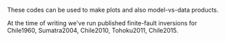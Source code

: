 These codes can be used to make plots and also model-vs-data products.

At the time of writing we've run published finite-fault inversions for Chile1960, Sumatra2004, Chile2010, Tohoku2011, Chile2015.

